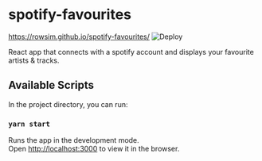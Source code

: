 # spotify-favourites
https://rowsim.github.io/spotify-favourites/
![Deploy](https://github.com/Rowsim/spotify-favourites/workflows/Build%20and%20Deploy/badge.svg)

React app that connects with a spotify account and displays your favourite artists & tracks.

## Available Scripts

In the project directory, you can run:

### `yarn start`

Runs the app in the development mode.<br />
Open [http://localhost:3000](http://localhost:3000) to view it in the browser.
